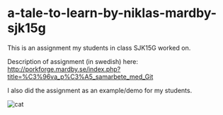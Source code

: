 # a-tale-to-learn-by-niklas-mardby-sjk15g
This is an assignment my students in class SJK15G worked on.

Description of assignment (in swedish) here: http://porkforge.mardby.se/index.php?title=%C3%96va_p%C3%A5_samarbete_med_Git

I also did the assignment as an example/demo for my students.

![cat](http://www.pngumg.com/upload/cat_PNG1631.png)
